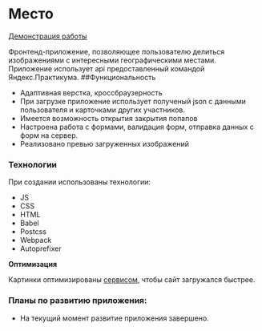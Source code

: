 # Место
[Демонстрация работы](https://srvds8080.github.io/mesto/)

Фронтенд-приложение, позволяющее пользователю делиться изображениями с интересными географическими местами. 
Приложение использует api предоставленный командой Яндекс.Практикума.
##Функциональность 
* Адаптивная верстка, кроссбраузерность
* При загрузке приложение использует полученый json с данными пользователя и карточками
других участников.
* Имеется возможность открытия закрытия попапов
* Настроена работа с формами, валидация форм, отправка данных с форм на сервер.
* Реализовано превью загруженных изображений

### Технологии
  
При создании использованы технологии:
*  JS
*  CSS
*  HTML
*  Babel
*  Postcss
*  Webpack
*  Autoprefixer

  **Оптимизация**

  Картинки оптимизированы [сервисом](https://tinypng.com/), чтобы сайт загружался быстрее.
 ### Планы по развитию приложения: 
 - На текущий момент развитие приложения завершено.
